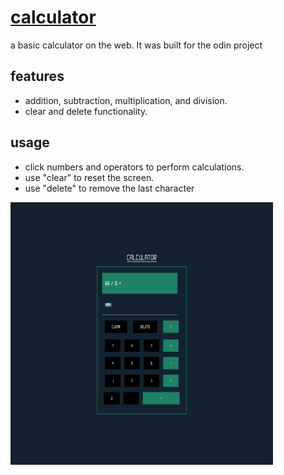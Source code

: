 # [calculator](https://kojokwakye.github.io/calculator/)

a basic calculator on the web. It was built for the odin project

## features

- addition, subtraction, multiplication, and division.
- clear and delete functionality.

## usage

- click numbers and operators to perform calculations.
- use "clear" to reset the screen.
- use "delete" to remove the last character

<p>
<img src='images/127.0.0.1_5500_.png' width= '420' height='420'>
</p>
